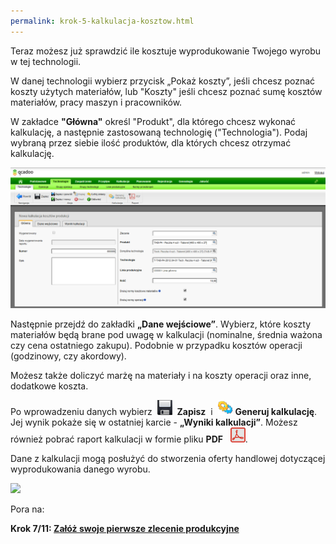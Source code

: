 ```yaml
---
permalink: krok-5-kalkulacja-kosztow.html
---
```

 Teraz możesz już sprawdzić ile kosztuje wyprodukowanie Twojego wyrobu w tej technologii. 

W danej technologii wybierz przycisk „Pokaż koszty”, jeśli chcesz poznać koszty użytych materiałów, lub "Koszty" jeśli chcesz poznać sumę kosztów materiałów, pracy maszyn i pracowników.

W zakładce **"Główna"** określ "Produkt", dla którego chcesz wykonać kalkulację, a następnie zastosowaną technologię ("Technologia"). Podaj wybraną przez siebie ilość produktów, dla których chcesz otrzymać kalkulację.

[![](/images/Technologia-%20technologia-%20koszty-%20g%C5%82%C3%B3wna.png)](/images/Technologia-%20technologia-%20koszty-%20g%C5%82%C3%B3wna.png)

Następnie przejdź do zakładki **„Dane wejściowe”**. Wybierz, które koszty materiałów będą brane pod uwagę w kalkulacji (nominalne, średnia ważona czy cena ostatniego zakupu). Podobnie w przypadku kosztów operacji (godzinowy, czy akordowy).

Możesz także doliczyć marżę na materiały i na koszty operacji oraz inne, dodatkowe koszta.

Po wprowadzeniu danych wybierz&nbsp; ![](/images/zapisz.png)&nbsp; **Zapisz** &nbsp;i&nbsp; ![](/images/generateIcon24.png) **Generuj kalkulację**. Jej wynik pokaże się w&nbsp;ostatniej karcie - **„Wyniki kalkulacji”**. Możesz również pobrać raport kalkulacji w&nbsp;formie pliku **PDF** &nbsp; ![](/images/pdfIcon24.png).&nbsp;

Dane z kalkulacji mogą posłużyć do stworzenia oferty handlowej dotyczącej wyprodukowania danego wyrobu.

[![](/images/technologie-%20technologie-%20koszty0%20dane%20wej%C5%9Bciowe.png)](/images/technologie-%20technologie-%20koszty0%20dane%20wej%C5%9Bciowe.png)
  
  

Pora na:

**Krok 7/11: [Załóż swoje pierwsze zlecenie produkcyjne](/krok-6-zlecenia-produkcyjne)**
